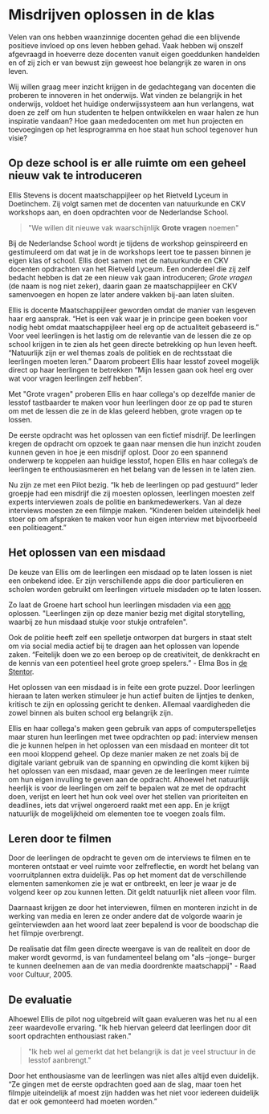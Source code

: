 # Misdrijven oplossen in de klas

Velen van ons hebben waanzinnige docenten gehad die een blijvende positieve invloed op ons leven hebben gehad. Vaak hebben wij onszelf afgevraagd in hoeverre deze docenten vanuit eigen goeddunken handelden en of zij zich er van bewust zijn geweest hoe belangrijk ze waren in ons leven.  

Wij willen graag meer inzicht krijgen in de gedachtegang van docenten die proberen te innoveren in het onderwijs. Wat vinden ze belangrijk in het onderwijs, voldoet het huidige onderwijssysteem aan hun verlangens, wat doen ze zelf om hun studenten te helpen ontwikkelen en waar halen ze hun inspiratie vandaan? Hoe gaan mededocenten om met hun projecten en toevoegingen op het lesprogramma en hoe staat hun school tegenover hun visie?

## Op deze school is er alle ruimte om een geheel nieuw vak te introduceren

Ellis Stevens is docent maatschappijleer op het Rietveld Lyceum in Doetinchem. Zij volgt samen met de docenten van natuurkunde en CKV workshops aan, en doen opdrachten voor de Nederlandse School.

> "We willen dit nieuwe vak waarschijnlijk **Grote vragen** noemen"

Bij de Nederlandse School wordt je tijdens de workshop geinspireerd en gestimuleerd om dat wat je in de workshops leert toe te passen binnen je eigen klas of school. Ellis doet samen met de natuurkunde en CKV docenten opdrachten van het Rietveld Lyceum. Een onderdeel die zij zelf bedacht hebben is dat ze een nieuw vak gaan introduceren; *Grote vragen* (de naam is nog niet zeker), daarin gaan ze maatschappijleer en CKV samenvoegen en hopen ze later andere vakken bij-aan laten sluiten.

Ellis is docente Maatschappijleer geworden omdat de manier van lesgeven haar erg aansprak. “Het is een vak waar je in principe geen boeken voor nodig hebt omdat maatschappijleer heel erg op de actualiteit gebaseerd is.”
Voor veel leerlingen is het lastig om de relevantie van de lessen die ze op school krijgen in te zien als het geen directe betrekking op hun leven heeft. “Natuurlijk zijn er wel themas zoals de politiek en de rechtsstaat die leerlingen moeten leren.” Daarom probeert Ellis haar lesstof zoveel mogelijk direct op haar leerlingen te betrekken “Mijn lessen gaan ook heel erg over wat voor vragen leerlingen zelf hebben”.

Met "Grote vragen" proberen Ellis en haar collega's op dezelfde manier de lesstof tastbaarder te maken voor hun leerlingen door ze op pad te sturen om met de lessen die ze in de klas geleerd hebben, grote vragen op te lossen.

De eerste opdracht was het oplossen van een fictief misdrijf. De leerlingen kregen de opdracht om opzoek te gaan naar mensen die hun inzicht zouden kunnen geven in hoe je een misdrijf oplost. Door zo een spannend onderwerp te koppelen aan huidige lesstof, hopen Ellis en haar collega’s de leerlingen te enthousiasmeren en het belang van de lessen in te laten zien.

Nu zijn ze met een Pilot bezig. “Ik heb de leerlingen op pad gestuurd“ Ieder groepje had een misdrijf die zij moesten oplossen, leerlingen moesten zelf experts interviewen zoals de politie en bankmedewerkers. Van al deze interviews moesten ze een filmpje maken. “Kinderen belden uiteindelijk heel stoer op om afspraken te maken voor hun eigen interview met bijvoorbeeld een politieagent.”

## Het oplossen van een misdaad

De keuze van Ellis om de leerlingen een misdaad op te laten lossen is niet een onbekend idee. Er zijn verschillende apps die door particulieren en scholen worden gebruikt om leerlingen virtuele misdaden op te laten lossen.

Zo laat de Groene hart school hun leerlingen misdaden via een [app](http://www.groenehartscholen.nl/rijnwoude/2014/11/06/historische-misdaden-oplossen-met-ipad-3/) oplossen. "Leerlingen zijn op deze manier bezig met digital storytelling, waarbij ze hun misdaad stukje voor stukje ontrafelen".

Ook de politie heeft zelf een spelletje ontworpen dat burgers in staat stelt om via social media actief bij te dragen aan het oplossen van lopende zaken. “Feitelijk doen we zo een beroep op de creativiteit, de denkkracht en de kennis van een potentieel heel grote groep spelers.” - Elma Bos in [de Stentor](http://socialmediadna.nl/recherche-game/).

Het oplossen van een misdaad is in feite een grote puzzel. Door leerlingen hieraan te laten werken stimuleer je hun actief buiten de lijntjes te denken, kritisch te zijn en oplossing gericht te denken. Allemaal vaardigheden die zowel binnen als buiten school erg belangrijk zijn.

Ellis en haar collega's maken geen gebruik van apps of computerspelletjes maar sturen hun leerlingen met twee opdrachten op pad: interview mensen die je kunnen helpen in het oplossen van een misdaad en monteer dit tot een mooi kloppend geheel. Op deze manier maken ze net zoals bij de digitale variant gebruik van de spanning en opwinding die komt kijken bij het oplossen van een misdaad, maar geven ze de leerlingen meer ruimte om hun eigen invulling te geven aan de opdracht. Alhoewel het natuurlijk heerlijk is voor de leerlingen om zelf te bepalen wat ze met de opdracht doen, verijst en leert het hun ook veel over het stellen van prioriteiten en deadlines, iets dat vrijwel ongeroerd raakt met een app. En je krijgt natuurlijk de mogelijkheid om elementen toe te voegen zoals film.

## Leren door te filmen

Door de leerlingen de opdracht te geven om de interviews te filmen en te monteren ontstaat er veel ruimte voor zelfreflectie, en wordt het belang van voorruitplannen extra duidelijk. Pas op het moment dat de verschillende elementen samenkomen zie je wat er ontbreekt, en leer je waar je de volgend keer op zou kunnen letten. Dit geldt natuurlijk niet alleen voor film.

Daarnaast krijgen ze door het  interviewen, filmen en monteren inzicht in de werking van media en leren ze onder andere dat de volgorde waarin je geïnterviewden aan het woord laat zeer bepalend is voor de boodschap die het filmpje overbrengt.

De realisatie dat film geen directe weergave is van de realiteit en door de maker wordt gevormd, is van fundamenteel belang om "als –jonge– burger te kunnen deelnemen aan de van media doordrenkte maatschappij" - Raad voor Cultuur, 2005.

## De evaluatie

Alhoewel Ellis de pilot nog uitgebreid wilt gaan evalueren was het nu al een zeer waardevolle ervaring. "Ik heb hiervan geleerd dat leerlingen door dit soort opdrachten enthousiast raken."

> "Ik heb wel al gemerkt dat het belangrijk is dat je veel structuur in de lesstof aanbrengt."

Door het enthousiasme van de leerlingen was niet alles altijd even duidelijk. “Ze gingen met de eerste opdrachten goed aan de slag, maar toen het filmpje uiteindelijk af moest zijn hadden was het niet voor iedereen duidelijk dat er ook gemonteerd had moeten worden.”

